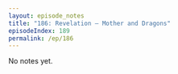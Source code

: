 ```yaml
---
layout: episode_notes
title: "186: Revelation — Mother and Dragons"
episodeIndex: 189
permalink: /ep/186
---
```

No notes yet.
